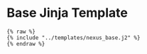 # Base Jinja Template
```jinja
{% raw %}
{% include "../templates/nexus_base.j2" %}
{% endraw %}
```